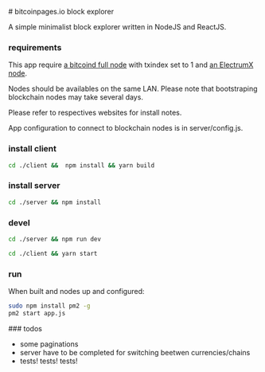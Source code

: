 # bitcoinpages.io block explorer

A simple minimalist block explorer written in NodeJS and ReactJS.

### requirements

This app require  [a bitcoind full node](https://bitcoin.org/en/full-node)  with txindex set to 1
and [an ElectrumX node](https://electrumx.readthedocs.io/en/latest/).

Nodes should be availables on the same LAN. 
Please note that bootstraping blockchain nodes may take several days.

Please refer to respectives websites for install notes.

App configuration to connect to blockchain nodes is in server/config.js.

### install client

```bash
cd ./client &&  npm install && yarn build
```
### install server

```bash
cd ./server && npm install
```
### devel

```bash
cd ./server && npm run dev
```

```bash
cd ./client && yarn start
```

### run

When built and nodes up and configured:

```bash
sudo npm install pm2 -g
pm2 start app.js

```

### todos

- some paginations
- server have to be completed for switching beetwen currencies/chains
- tests! tests! tests!